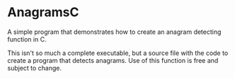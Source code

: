 # AnagramsC
A simple program that demonstrates how to create an anagram detecting function in C.

This isn't so much a complete executable, but a source file with the code to create a program that detects anagrams.
Use of this function is free and subject to change.
